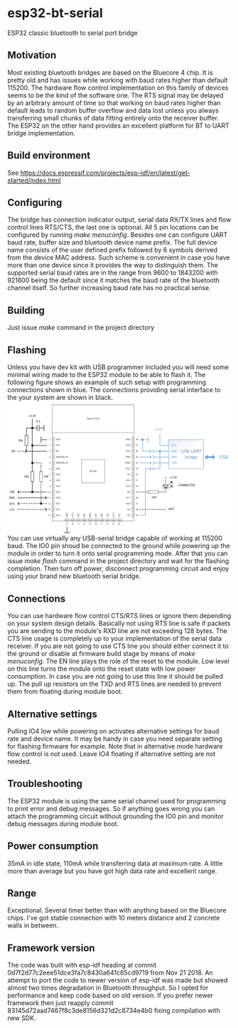 # esp32-bt-serial
ESP32 classic bluetooth to serial port bridge

## Motivation

Most existing bluetooth bridges are based on the Bluecore 4 chip. It is pretty old and has issues while working with baud rates higher than default 115200. The hardware flow control implementation on this family of devices seems to be the kind of the software one. The RTS signal may be delayed by an arbitrary amount of time so that working on baud rates higher than default leads to random buffer overflow and data lost unless you always transferring small chunks of data fitting entirely onto the receiver buffer.
The ESP32 on the other hand provides an excellent platform for BT to UART bridge implementation. 

## Build environment

See https://docs.espressif.com/projects/esp-idf/en/latest/get-started/index.html

## Configuring

The bridge has connection indicator output, serial data RX/TX lines and flow control lines RTS/CTS, the last one is optional. All 5 pin locations can be configured by running *make menuconfig*. Besides one can configure UART baud rate, buffer size and bluetooth device name prefix. The full device name consists of the user defined prefix followed by 6 symbols derived from the device MAC address. Such scheme is convenient in case you have more than one device since it provides the way to distinguish them. The supported serial baud rates are in the range from 9600 to 1843200 with 921600 being the default since it matches the baud rate of the bluetooth channel itself. So further increasing baud rate has no practical sense.

## Building

Just issue *make* command in the project directory

## Flashing

Unless you have dev kit with USB programmer included you will need some minimal wiring made to the ESP32 module to be able to flash it. The following figure shows an example of such setup with programming connections shown in blue. The connections providing serial interface to the your system are shown in black.
![ESP32 module wiring](https://github.com/olegv142/esp32-bt-serial/blob/master/doc/wiring.png)
You can use virtually any USB-serial bridge capable of working at 115200 baud. The IO0 pin shoud be connected to the ground while powering up the module in order to turn it onto serial programming mode. After that you can issue *make flash* command in the project directory and wait for the flashing completion. Then turn off power, disconnect programming circuit and enjoy using your brand new bluetooth serial bridge.

## Connections

You can use hardware flow control CTS/RTS lines or ignore them depending on your system design details. Basically not using RTS line is safe if packets you are sending to the module's RXD line are not exceeding 128 bytes. The CTS line usage is completely up to your implementation of the serial data receiver. If you are not going to use CTS line you should either connect it to the ground or disable at firmware build stage by means of *make menuconfig*. The EN line plays the role of the reset to the module. Low level on this line turns the module onto the reset state with low power consumption. In case you are not going to use this line it should be pulled up. The pull up resistors on the TXD and RTS lines are needed to prevent them from floating during module boot.

## Alternative settings

Pulling IO4 low while powering on activates alternative settings for baud rate and device name. It may be handy in case you need separate setting for flashing firmware for example. Note that in alternative mode hardware flow control is not used. Leave IO4 floating if alternative setting are not needed.

## Troubleshooting

The ESP32 module is using the same serial channel used for programming to print error and debug messages. So if anything goes wrong you can attach the programming circuit without grounding the IO0 pin and monitor debug messages during module boot.

## Power consumption

35mA in idle state, 110mA while transferring data at maximum rate. A little more than average but you have got high data rate and excellent range.

## Range

Exceptional. Several timer better than with anything based on the Bluecore chips. I've got stable connection with 10 meters distance and 2 concrete walls in between.

## Framework version

The code was built with esp-idf heading at commit 0d7f2d77c2eee51dce3fa7c8430a641c65cd9719 from Nov 21 2018. An attempt to port the code to newer version of esp-idf was made but showed almost two times degradation in Bluetooth throughput. So I opted for performance and keep code based on old version. If you prefer newer framework then just reapply commit 83145d72aad7467f8c3de8156d321d2c8734e4b0 fixing compilation with new SDK.

